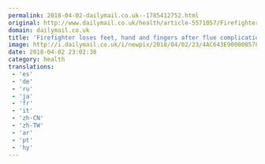 ```yaml
---
permalink: 2018-04-02-dailymail.co.uk--1785412752.html
original: http://www.dailymail.co.uk/health/article-5571057/Firefighter-19-loses-feet-hand-fingers-flu-turned-septic-shock.html?ITO=1490&ns_mchannel=rss&ns_campaign=1490
domain: dailymail.co.uk
title: 'Firefighter loses feet, hand and fingers after flue complications'
image: http://i.dailymail.co.uk/i/newpix/2018/04/02/23/4AC643E900000578-0-image-a-72_1522706597960.jpg
date: 2018-04-02 23:02:38
category: health
translations: 
 - 'es'
 - 'de'
 - 'ru'
 - 'ja'
 - 'fr'
 - 'it'
 - 'zh-CN'
 - 'zh-TW'
 - 'ar'
 - 'pt'
 - 'hy'
---
```


